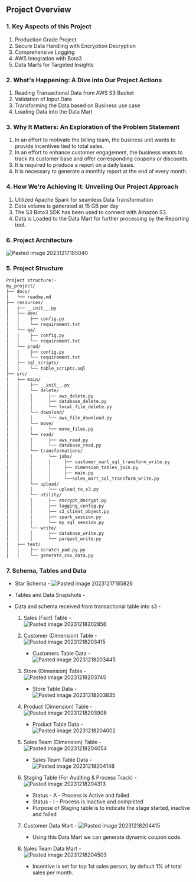 ## Project Overview

### 1. Key Aspects of this Project
1. Production Grade Project
2. Secure Data Handling with Encryption Decryption
3. Comprehensive Logging
4. AWS Integration with Boto3
5. Data Marts for Targeted Insights

### 2. What's Happening: A Dive into Our Project Actions
1. Reading Transactional Data from AWS S3 Bucket
2. Validation of Input Data
3. Transforming the Data based on Business use case
4. Loading Data into the Data Mart

### 3. Why It Matters: An Exploration of the Problem Statement
1. In an effort to motivate the billing team, the business unit wants to provide incentives tied to total sales.
2. In an effort to enhance customer engagement, the business wants to track its customer base and offer corresponding coupons or discounts.
3. It is required to produce a report on a daily basis.
4. It is necessary to generate a monthly report at the end of every month.

### 4. How We're Achieving It: Unveiling Our Project Approach
1. Utilized Apache Spark for seamless Data Transformation
2. Data volume is generated at 15 GB per day
3. The S3 Boto3 SDK has been used to connect with Amazon S3.
4. Data is Loaded to the Data Mart for further processing by the Reporting tool.

### 6. Project Architecture
![Pasted image 20231217185040](https://github.com/GaneshHonrao/DE-Project-ETL-Data-Pipeline-for-Retail-Industry/assets/144705832/a197ad7d-19b8-4498-9129-344b94ff1741)

### 5. Project Structure
```md
Project structure:-
my_project/
├── docs/
│   └── readme.md
├── resources/
│   ├── __init__.py
│   ├── dev/
│   │    ├── config.py
│   │    └── requirement.txt
│   └── qa/
│   │    ├── config.py
│   │    └── requirement.txt
│   └── prod/
│   │    ├── config.py
│   │    └── requirement.txt
│   ├── sql_scripts/
│   │    └── table_scripts.sql
├── src/
│   ├── main/
│   │    ├── __init__.py
│   │    └── delete/
│   │    │      ├── aws_delete.py
│   │    │      ├── database_delete.py
│   │    │      └── local_file_delete.py
│   │    └── download/
│   │    │      └── aws_file_download.py
│   │    └── move/
│   │    │      └── move_files.py
│   │    └── read/
│   │    │      ├── aws_read.py
│   │    │      └── database_read.py
│   │    └── transformations/
│   │    │      └── jobs/
│   │    │      │     ├── customer_mart_sql_transform_write.py
│   │    │      │     ├── dimension_tables_join.py
│   │    │      │     ├── main.py
│   │    │      │     └──sales_mart_sql_transform_write.py
│   │    └── upload/
│   │    │      └── upload_to_s3.py
│   │    └── utility/
│   │    │      ├── encrypt_decrypt.py
│   │    │      ├── logging_config.py
│   │    │      ├── s3_client_object.py
│   │    │      ├── spark_session.py
│   │    │      └── my_sql_session.py
│   │    └── write/
│   │    │      ├── database_write.py
│   │    │      └── parquet_write.py
│   ├── test/
│   │    ├── scratch_pad.py.py
│   │    └── generate_csv_data.py
```

### 7. Schema, Tables and Data
- Star Schema -
![Pasted image 20231217185826](https://github.com/GaneshHonrao/DE-Project-ETL-Data-Pipeline-for-Retail-Industry/assets/144705832/11d6afab-6211-4ae0-b86e-eb57656ab933)

- Tables and Data Snapshots -
- Data and schema received from transactional table into s3 -
	1. Sales (Fact) Table -		
		![Pasted image 20231218202856](https://github.com/GaneshHonrao/DE-Project-ETL-Data-Pipeline-for-Retail-Industry/assets/144705832/b8a0d5e7-73fd-4354-8994-de34289a6ec1)
		
	2. Customer (Dimension) Table -		
		![Pasted image 20231218203415](https://github.com/GaneshHonrao/DE-Project-ETL-Data-Pipeline-for-Retail-Industry/assets/144705832/d35b1e18-c67e-4afc-b42a-3aac845cd2ff)
		- Customers Table Data -		
		![Pasted image 20231218203445](https://github.com/GaneshHonrao/DE-Project-ETL-Data-Pipeline-for-Retail-Industry/assets/144705832/0a7031bc-64c8-4a5e-98e6-edd292e2a834)
		
	3. Store (Dimension) Table -		
		![Pasted image 20231218203745](https://github.com/GaneshHonrao/DE-Project-ETL-Data-Pipeline-for-Retail-Industry/assets/144705832/71761c4b-50b0-43bb-923c-ebdab8817803)
		- Store Table Data -		
		![Pasted image 20231218203835](https://github.com/GaneshHonrao/DE-Project-ETL-Data-Pipeline-for-Retail-Industry/assets/144705832/c3de9f36-bd9a-4cd6-8127-8ac4bde5700a)
		
	4. Product (Dimension) Table -		
		![Pasted image 20231218203908](https://github.com/GaneshHonrao/DE-Project-ETL-Data-Pipeline-for-Retail-Industry/assets/144705832/160ce636-b3d4-4ff9-9dbd-d218fd9a67bf)
		- Product Table Data -		
		![Pasted image 20231218204002](https://github.com/GaneshHonrao/DE-Project-ETL-Data-Pipeline-for-Retail-Industry/assets/144705832/44347469-11bb-41ab-96f3-5a46c3b03964)
		
	5. Sales Team (Dimension) Table -		
		![Pasted image 20231218204054](https://github.com/GaneshHonrao/DE-Project-ETL-Data-Pipeline-for-Retail-Industry/assets/144705832/7fe31486-9ae8-4b6e-b839-b3e74f5d0d69)
		- Sales Team Table Data -		
		![Pasted image 20231218204148](https://github.com/GaneshHonrao/DE-Project-ETL-Data-Pipeline-for-Retail-Industry/assets/144705832/538163c5-ae80-453e-8748-269a73a984f5)
		
	6. Staging Table (For Auditing & Process Track) -		
		![Pasted image 20231218204313](https://github.com/GaneshHonrao/DE-Project-ETL-Data-Pipeline-for-Retail-Industry/assets/144705832/efcf49d0-9a9e-47a1-ab68-79179035a4b8)
		- Status - A - Process is Active and failed
		- Status - I - Process is Inactive and completed
		- Purpose of Staging table is to indicate the stage started, inactive and failed
		
	1. Customer Data Mart -
		![Pasted image 20231218204415](https://github.com/GaneshHonrao/DE-Project-ETL-Data-Pipeline-for-Retail-Industry/assets/144705832/0ad2171b-759e-4544-9615-2af4296b38c0)
		- Using this Data Mart we can generate dynamic coupon code.
		
	8. Sales Team Data Mart -		
		![Pasted image 20231218204503](https://github.com/GaneshHonrao/DE-Project-ETL-Data-Pipeline-for-Retail-Industry/assets/144705832/3808c80b-1d8d-4268-bf77-80e61401f5ec)
		- Incentive is set for top 1st sales person, by default 1% of total sales per month.
